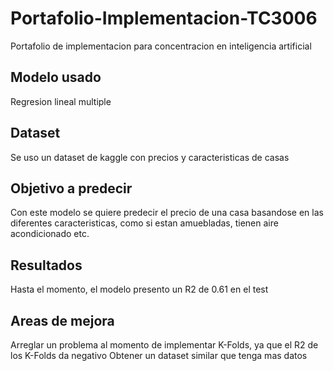 # Portafolio-Implementacion-TC3006
Portafolio de implementacion para concentracion en inteligencia artificial

## Modelo usado

Regresion lineal multiple

## Dataset

Se uso un dataset de kaggle con precios y caracteristicas de casas

## Objetivo a predecir

Con este modelo se quiere predecir el precio de una casa basandose en las diferentes caracteristicas, como si estan amuebladas, tienen aire acondicionado etc.

## Resultados

Hasta el momento, el modelo presento un R2 de 0.61 en el test

## Areas de mejora

Arreglar un problema al momento de implementar K-Folds, ya que el R2 de los K-Folds da negativo
Obtener un dataset similar que tenga mas datos
